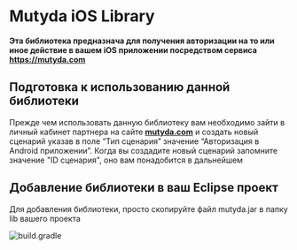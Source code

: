 # Mutyda iOS Library
**Эта библиотека предназнача для получения авторизации на то или иное действие в вашем iOS приложении посредством сервиса https://mutyda.com**

Подготовка к использованию данной библиотеки
----------
Прежде чем использовать данную библиотеку вам необходимо зайти в личный кабинет партнера на сайте  **[mutyda.com](https://mutyda.com/pcabinet.aspx)** и создать новый сценарий указав в поле “Тип сценария” значение “Авторизация в Android приложении”. Когда вы создадите новый сценарий запомните значение "ID сценария", оно вам понадобится в дальнейшем

Добавление библиотеки в ваш Eclipse проект
-----------
Для добавления библиотеки, просто скопируйте файл  mutyda.jar в папку lib  вашего проекта

![build.gradle](https://mutyda.com/images/for-git/a1.png "build.gradle")
